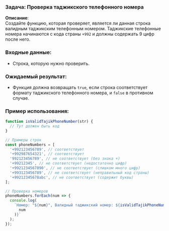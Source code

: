 ### Задача: Проверка таджикского телефонного номера

**Описание**:  
Создайте функцию, которая проверяет, является ли данная строка валидным таджикским телефонным номером. Таджикские телефонные номера начинаются с кода страны `+992` и должны содержать 9 цифр после него.

### Входные данные:

- Строка, которую нужно проверить.

### Ожидаемый результат:

- Функция должна возвращать `true`, если строка соответствует формату таджикского телефонного номера, и `false` в противном случае.

### Пример использования:

```javascript
function isValidTajikPhoneNumber(str) {
  // Тут должен быть код
}

// Примеры строк
const phoneNumbers = [
  '+992123456789', // соответствует
  '+992987654321', // соответствует
  '992123456789', // не соответствует (без знака +)
  '+99212345', // не соответствует (недостаточно цифр)
  '+9921234567890', // не соответствует (слишком много цифр)
  '+993123456789', // не соответствует (неправильный код страны)
  '+99212345678abc', // не соответствует (содержит буквы)
];

// Проверка номеров
phoneNumbers.forEach(num => {
  console.log(
    `Номер: "${num}", Валидный таджикский номер: ${isValidTajikPhoneNumber(
      num
    )}`
  );
});
```
